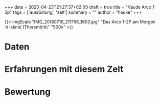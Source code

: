 +++
date = 2020-04-23T21:27:37+02:00
draft = true
title =  "Vaude Arco 1-2p"
tags = ['ausrüstung', 'zelt']
summary = ""
author = "hauke"
+++

{{< imgScale "IMG_20180719_211758_1600.jpg" "Das Arco 1-2P am Morgen in Island (Thorsmörk)" "500x" >}}

# Daten

# Erfahrungen mit diesem Zelt

# Bewertung
